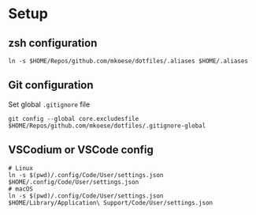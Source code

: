 # Setup

## zsh configuration

```shell
ln -s $HOME/Repos/github.com/mkoese/dotfiles/.aliases $HOME/.aliases
```

## Git configuration

Set global `.gitignore` file

```shell
git config --global core.excludesfile $HOME/Repos/github.com/mkoese/dotfiles/.gitignore-global
```

## VSCodium or VSCode config

```shell
# Linux
ln -s $(pwd)/.config/Code/User/settings.json $HOME/.config/Code/User/settings.json
# macOS
ln -s $(pwd)/.config/Code/User/settings.json $HOME/Library/Application\ Support/Code/User/settings.json
```
